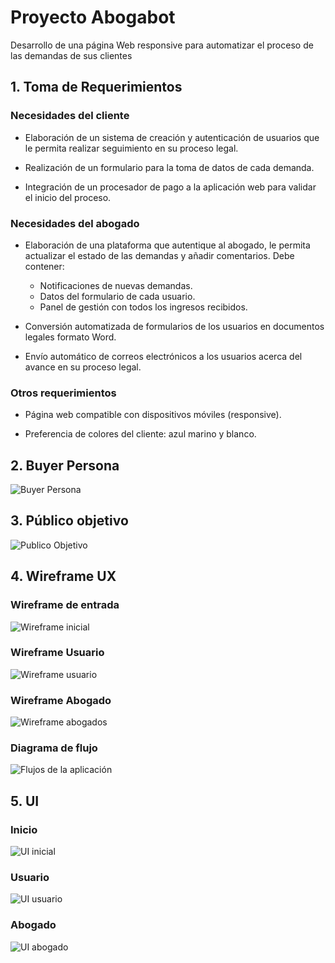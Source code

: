 # **Proyecto Abogabot**

Desarrollo de una página Web responsive para automatizar el proceso de las demandas de sus clientes

## 1. Toma de Requerimientos

### Necesidades del cliente

- Elaboración de un sistema de creación y autenticación de usuarios que le permita realizar seguimiento en su proceso legal.

- Realización de un formulario para la toma de datos de cada demanda.

- Integración de un procesador de pago a la aplicación web para validar el inicio del proceso.

### Necesidades del abogado

- Elaboración de una plataforma que autentique al abogado, le permita actualizar el estado de las demandas y añadir comentarios. Debe contener:

  - Notificaciones de nuevas demandas.
  - Datos del formulario de cada usuario.
  - Panel de gestión con todos los ingresos recibidos.

- Conversión automatizada de formularios de los usuarios en documentos legales formato Word.

- Envío automático de correos electrónicos a los usuarios acerca del avance en su proceso legal.

### Otros requerimientos

- Página web compatible con dispositivos móviles (responsive).

- Preferencia de colores del cliente: azul marino y blanco.

## 2. Buyer Persona

<img src="https://github.com/ChrisSCR04/Abogabot-LaunchX/blob/main/images/buyer.png" alt="Buyer Persona">

## 3. Público objetivo

<img src="https://github.com/ChrisSCR04/Abogabot-LaunchX/blob/main/images/publico.png" alt="Publico Objetivo">

## 4. Wireframe UX

### Wireframe de entrada

<img src="https://github.com/ChrisSCR04/Abogabot-LaunchX/blob/main/images/wireframe-index.png" alt="Wireframe inicial">

### Wireframe Usuario

<img src="https://github.com/ChrisSCR04/Abogabot-LaunchX/blob/main/images/wireframe-user.png" alt="Wireframe usuario">

### Wireframe Abogado

<img src="https://github.com/ChrisSCR04/Abogabot-LaunchX/blob/main/images/wireframe-admin.png" alt="Wireframe abogados">

### Diagrama de flujo

<img src="https://github.com/ChrisSCR04/Abogabot-LaunchX/blob/main/images/wireframe-flow.png" alt="Flujos de la aplicación">

## 5. UI

### Inicio

<img src="https://github.com/ChrisSCR04/Abogabot-LaunchX/blob/main/images/ui-index.png" alt="UI inicial">

### Usuario

<img src="https://github.com/ChrisSCR04/Abogabot-LaunchX/blob/main/images/ui-user.png" alt="UI usuario">

### Abogado

<img src="https://github.com/ChrisSCR04/Abogabot-LaunchX/blob/main/images/ui-admin.png" alt="UI abogado">